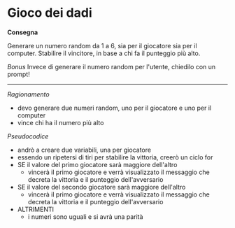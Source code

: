 # Gioco dei dadi

**Consegna**

Generare un numero random da 1 a 6, sia per il giocatore sia per il computer.
Stabilire il vincitore, in base a chi fa il punteggio più alto.

*Bonus*
Invece di generare il numero random per l'utente, chiedilo con un prompt!

---

*Ragionamento*

- devo generare due numeri random, uno per il giocatore e uno per il computer
- vince chi ha il numero più alto

*Pseudocodice*

- andrò a creare due variabili, una per giocatore
- essendo un ripetersi di tiri per stabilire la vittoria, creerò un ciclo for
- SE il valore del primo giocatore sarà maggiore dell'altro
    - vincerà il primo giocatore e verrà visualizzato il messaggio che decreta la vittoria e il punteggio dell'avversario
- SE il valore del secondo giocatore sarà maggiore dell'altro
    - vincerà il primo giocatore e verrà visualizzato il messaggio che decreta la vittoria e il punteggio dell'avversario
- ALTRIMENTI 
    - i numeri sono uguali e si avrà una parità
